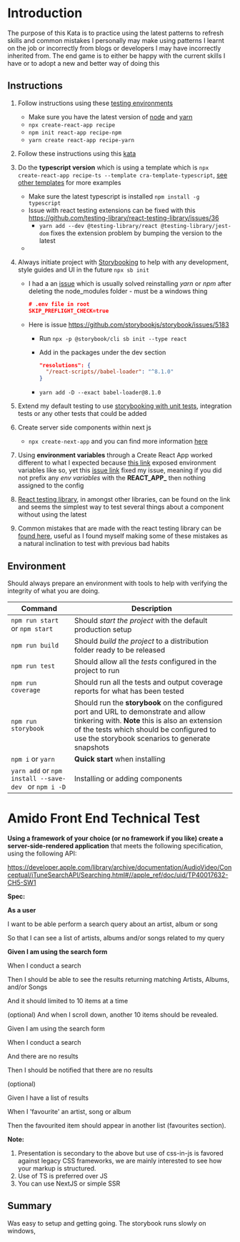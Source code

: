 # Introduction

The purpose of this Kata is to practice using the latest patterns to refresh skills and common mistakes I personally may make using patterns I learnt on the job or incorrectly from blogs or developers I may have incorrectly inherited from. The end game is to either be happy with the current skills I have or to adopt a new and better way of doing this

## Instructions

1. Follow instructions using these [testing environments](https://reactjs.org/docs/testing-environments.html)
    - Make sure you have the latest version of [node](https://nodejs.org/en/) and [yarn](https://classic.yarnpkg.com/en/)
    - `npx create-react-app recipe`
    - `npm init react-app recipe-npm`
    - `yarn create react-app recipe-yarn`
    
2. Follow these instructions using this [kata](https://reactjs.org/docs/testing-recipes.html)

3. Do the **typescript version** which is using a template which is `npx create-react-app recipe-ts --template cra-template-typescript`, [see other templates](https://www.npmjs.com/search?q=cra-template-*&page=0&perPage=20) for more examples

    - Make sure the latest typescript is installed `npm install -g typescript`
    - Issue with react testing extensions can be fixed with this https://github.com/testing-library/react-testing-library/issues/36
      - `yarn add --dev @testing-library/react @testing-library/jest-dom` fixes the extension problem by bumping the version to the latest
    - 

5. Always initiate project with [Storybooking](https://storybook.js.org/docs/react/get-started/install) to help with any development, style guides and UI in the future `npx sb init`

    - I had a an [issue](https://stackoverflow.com/questions/60964631/create-react-app-requires-a-dependency-babel-loader-8-1-0) which is usually solved reinstalling *yarn* or *npm* after deleting the node_modules folder - must be a windows thing

      ```json
      # .env file in root
      SKIP_PREFLIGHT_CHECK=true
      ```
      
    - Here is issue https://github.com/storybookjs/storybook/issues/5183
    
      - Run `npx -p @storybook/cli sb init --type react`
    
      - Add in the packages under the dev section
    
        ```json
        "resolutions": {
          "/react-scripts//babel-loader": "^8.1.0"
        }
        ```
    
      - `yarn add -D --exact babel-loader@8.1.0`
    
6. Extend my default testing to use [storybooking with unit tests](https://storybook.js.org/docs/react/workflows/testing-with-storybook), integration tests or any other tests that could be added

7. Create server side components within next js

    - `npx create-next-app` and you can find more information [here](https://nextjs.org/docs/api-reference/create-next-app)	
    
8. Using **environment variables** through a Create React App worked different to what I expected because [this link](https://create-react-app.dev/docs/adding-custom-environment-variables/) exposed environment variables like so, yet this [issue link](https://stackoverflow.com/questions/53237293/react-evironment-variables-env-return-undefined) fixed my issue, meaning if you did not prefix any *env variables* with the **REACT_APP_** then nothing assigned to the config

9. [React testing library](https://testing-library.com/docs/react-testing-library/intro/), in amongst other libraries, can be found on the link and seems the simplest way to test several things about a component without using the latest

10. Common mistakes that are made with the react testing library can be [found here](https://kentcdodds.com/blog/common-mistakes-with-react-testing-library), useful as I found myself making some of these mistakes as a natural inclination to test with previous bad habits

## Environment

Should always prepare an environment with tools to  help with verifying the integrity of what you are doing.

| Command                                               | Description                                                  |
| ----------------------------------------------------- | ------------------------------------------------------------ |
| `npm run start` or `npm start`                        | Should *start the project* with the default production setup |
| `npm run build`                                       | Should *build the project* to a distribution folder ready to be released |
| `npm run test`                                        | Should allow all the *tests* configured in the project to run |
| `npm run coverage`                                    | Should run all the tests and output coverage reports for what has been tested |
| `npm run storybook`                                   | Should run the **storybook** on the configured port and URL to demonstrate and allow tinkering with. **Note** this is also an extension of the tests which should be configured to use the storybook scenarios to generate snapshots |
| `npm i` or `yarn`                                     | **Quick start** when installing                              |
| `yarn add` or `npm install --save-dev ` or `npm i -D` | Installing or adding components                              |



# **Amido Front End Technical Test**



**Using a framework of your choice (or no framework if you like) create a server-side-rendered application** that meets the following specification, using the following API:



https://developer.apple.com/library/archive/documentation/AudioVideo/Conceptual/iTuneSearchAPI/Searching.html#//apple_ref/doc/uid/TP40017632-CH5-SW1



**Spec:**

**As a user**

I want to be able perform a search query about an artist, album or song

So that I can see a list of artists, albums and/or songs related to my query



**Given I am using the search form**

When I conduct a search

Then I should be able to see the results returning matching Artists, Albums, and/or Songs

And it should limited to 10 items at a time

(optional) And when I scroll down, another 10 items should be revealed.



Given I am using the search form

When I conduct a search

And there are no results

Then I should be notified that there are no results



(optional)

Given I have a list of results

When I 'favourite' an artist, song or album

Then the favourited item should appear in another list (favourites section).



**Note:**

1. Presentation is secondary to the above but use of css-in-js is favored against legacy CSS frameworks, we are mainly interested to see how your markup is structured.
2. Use of TS is preferred over JS
3. You can use NextJS or simple SSR

## Summary

Was easy to setup and getting going. The storybook runs slowly on windows, 

